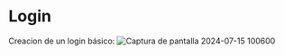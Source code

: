 # Login
 Creacion de un login básico:
![Captura de pantalla 2024-07-15 100600](https://github.com/user-attachments/assets/5022e7e3-45c7-4975-b54d-2cd99db491f7)
